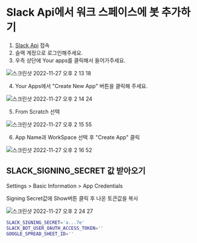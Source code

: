 # Slack Api에서 워크 스페이스에 봇 추가하기

1. [Slack Api](https://api.slack.com) 접속
2. 슬랙 계정으로 로그인해주세요.
3. 우측 상단에 Your apps를 클릭해서 들어가주세요.

![스크린샷 2022-11-27 오후 2 13 18](https://user-images.githubusercontent.com/20200820/204120342-7dc18a04-74b2-4670-8913-21bad80e981b.png)

4. Your Apps에서 "Create New App" 버튼을 클릭해 주세요.

![스크린샷 2022-11-27 오후 2 14 24](https://user-images.githubusercontent.com/20200820/204120365-a5d2ed65-52bc-48b9-8374-b16ca5b7a613.png)

5. From Scratch 선택

![스크린샷 2022-11-27 오후 2 15 55](https://user-images.githubusercontent.com/20200820/204120467-056de112-d5c8-41d3-908e-bd7476c7c3ba.png)

6. App Name과 WorkSpace 선택 후  "Create App" 클릭

![스크린샷 2022-11-27 오후 2 16 52](https://user-images.githubusercontent.com/20200820/204120466-7950953b-23a4-447f-94e5-885d9c51e080.png)

## SLACK_SIGNING_SECRET 값 받아오기

Settings > Basic Information > App Credentials

Signing Secret값에 Show버튼 클릭 후 나온 토큰값을 복사

![스크린샷 2022-11-27 오후 2 24 27](https://user-images.githubusercontent.com/20200820/204120662-43936fe2-96df-4949-a403-6b98390e42b8.png)

```sh
SLACK_SIGNING_SECRET='a...7e'
SLACK_BOT_USER_OAUTH_ACCESS_TOKEN=''
GOOGLE_SPREAD_SHEET_ID=''
```
